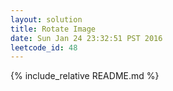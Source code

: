 ```yaml
---
layout: solution
title: Rotate Image
date: Sun Jan 24 23:32:51 PST 2016
leetcode_id: 48
---
```

{% include_relative README.md %}
